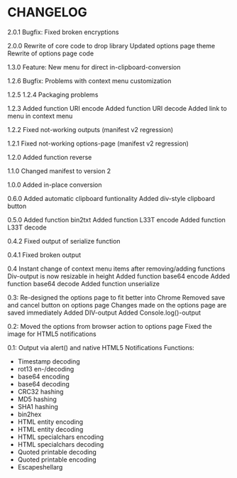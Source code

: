 CHANGELOG
=============================

2.0.1
Bugfix: Fixed broken encryptions

2.0.0
Rewrite of core code to drop library
Updated options page theme
Rewrite of options page code

1.3.0
Feature: New menu for direct in-clipboard-conversion

1.2.6
Bugfix: Problems with context menu customization

1.2.5
1.2.4
Packaging problems

1.2.3
Added function URI encode
Added function URI decode
Added link to menu in context menu

1.2.2
Fixed not-working outputs (manifest v2 regression)

1.2.1
Fixed not-working options-page (manifest v2 regression)

1.2.0
Added function reverse

1.1.0
Changed manifest to version 2

1.0.0
Added in-place conversion

0.6.0
Added automatic clipboard funtionality
Added div-style clipboard button

0.5.0
Added function bin2txt
Added function L33T encode
Added function L33T decode

0.4.2
Fixed output of serialize function

0.4.1
Fixed broken output

0.4
Instant change of context menu items after removing/adding functions
Div-output is now resizable in height
Added function base64 encode
Added function base64 decode 
Added function unserialize

0.3:
Re-designed the options page to fit better into Chrome
Removed save and cancel button on options page
Changes made on the options page are saved immediately
Added DIV-output
Added Console.log()-output

0.2:
Moved the options from browser action to options page
Fixed the image for HTML5 notifications

0.1:
Output via alert() and native HTML5 Notifications
Functions:
- Timestamp decoding
- rot13 en-/decoding
- base64 encoding
- base64 decoding
- CRC32 hashing
- MD5 hashing
- SHA1 hashing
- bin2hex
- HTML entity encoding
- HTML entity decoding
- HTML specialchars encoding
- HTML specialchars decoding
- Quoted printable decoding
- Quoted printable encoding
- Escapeshellarg
